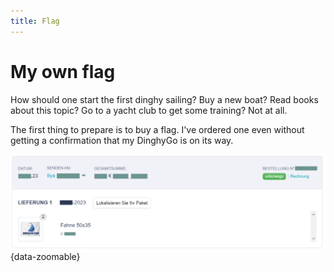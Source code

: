 ```yaml
---
title: Flag
---
```

# My own flag

How should one start the first dinghy sailing? Buy a new boat? Read books about this topic? Go to a yacht club to get some training? Not at all.

The first thing to prepare is to buy a flag. I've ordered one even without getting a confirmation that my DinghyGo is on its way.

![Purchase Order](../img/boat/flag-purchase-order.png){data-zoomable}